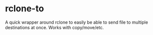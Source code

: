 # rclone-to
A quick wrapper around rclone to easily be able to send file to multiple destinations at once. Works with copy/move/etc.

